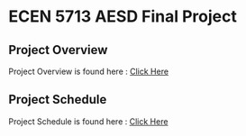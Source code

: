 # ECEN 5713 AESD Final Project

## Project Overview
Project Overview is found here : [Click Here](https://github.com/cu-ecen-aeld/final-project-anuh7/wiki/Project-Overview)

## Project Schedule
Project Schedule is found here : [Click Here](https://github.com/users/anuh7/projects/1/views/1?groupedBy%5BcolumnId%5D=39074036)

